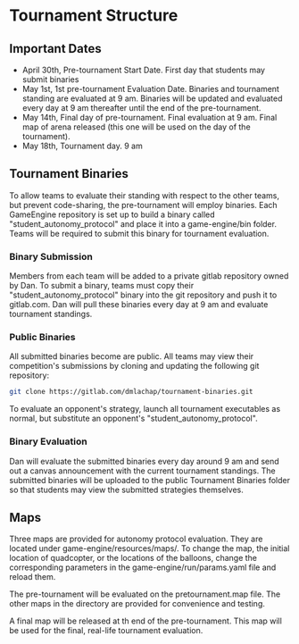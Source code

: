 # Tournament Structure

## Important Dates
- April 30th, Pre-tournament Start Date. First day that students may submit
  binaries
- May 1st, 1st pre-tournament Evaluation Date. Binaries and tournament standing
  are evaluated at 9 am. Binaries will be updated and evaluated every day
  at 9 am thereafter until the end of the pre-tournament.
- May 14th, Final day of pre-tournament. Final evaluation at 9 am. Final map of
  arena released (this one will be used on the day of the tournament).
- May 18th, Tournament day. 9 am

## Tournament Binaries
To allow teams to evaluate their standing with respect to the other teams, but
prevent code-sharing, the pre-tournament will employ binaries. Each GameEngine
repository is set up to build a binary called "student_autonomy_protocol" and
place it into a game-engine/bin folder. Teams will be required to submit this
binary for tournament evaluation.

### Binary Submission
Members from each team will be added to a private gitlab repository owned by
Dan. To submit a binary, teams must copy their "student_autonomy_protocol"
binary into the git repository and push it to gitlab.com. Dan will pull these
binaries every day at 9 am and evaluate tournament standings.

### Public Binaries
All submitted binaries become are public. All teams may view their competition's
submissions by cloning and updating the following git repository:
```bash
git clone https://gitlab.com/dmlachap/tournament-binaries.git
```

To evaluate an opponent's strategy, launch all tournament executables as normal,
but substitute an opponent's "student_autonomy_protocol".

### Binary Evaluation
Dan will evaluate the submitted binaries every day around 9 am and send out
a canvas announcement with the current tournament standings. The submitted
binaries will be uploaded to the public Tournament Binaries folder so that
students may view the submitted strategies themselves.

## Maps
Three maps are provided for autonomy protocol evaluation. They are located under
game-engine/resources/maps/. To change the map, the initial location of
quadcopter, or the locations of the balloons, change the corresponding
parameters in the game-engine/run/params.yaml file and reload them.

The pre-tournament will be evaluated on the pretournament.map file. The other
maps in the directory are provided for convenience and testing.

A final map will be released at th end of the pre-tournament. This map will be
used for the final, real-life tournament evaluation.

